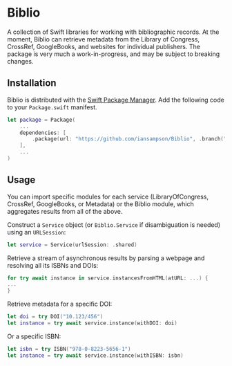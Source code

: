# Biblio

A collection of Swift libraries for working with bibliographic records.
At the moment, Biblio can retrieve metadata from the Library of Congress, 
CrossRef, GoogleBooks, and websites for individual publishers.
The package is very much a work-in-progress, and may be subject
to breaking changes.


## Installation

Biblio is distributed with the [Swift Package Manager](https://swift.org/package-manager/). 
Add the following code to your `Package.swift` manifest.

``` Swift
let package = Package(
    ...
    dependencies: [
        .package(url: "https://github.com/iansampson/Biblio", .branch("main"))
    ],
    ...
)
```


## Usage

You can import specific modules for each service
(LibraryOfCongress, CrossRef, GoogleBooks, or Metadata)
or the Biblio module, which aggregates results
from all of the above.

Construct a `Service` object (or `Biblio.Service` if disambiguation
is needed) using an `URLSession`:

``` Swift
let service = Service(urlSession: .shared)
```

Retrieve a stream of asynchronous results by parsing a webpage
and resolving all its ISBNs and DOIs:

``` Swift
for try await instance in service.instancesFromHTML(atURL: ...) {
...
}
```

Retrieve metadata for a specific DOI:

``` Swift
let doi = try DOI("10.123/456")
let instance = try await service.instance(withDOI: doi)
```

Or a specific ISBN:

``` Swift
let isbn = try ISBN("978-0-8223-5656-1")
let instance = try await service.instance(withISBN: isbn)
```
